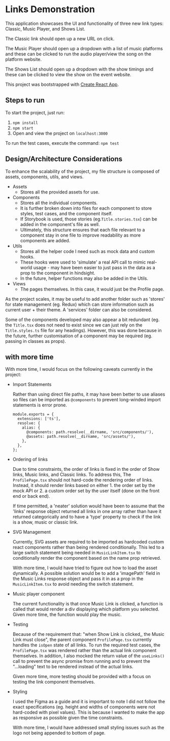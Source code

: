 # Links Demonstration

This application showcases the UI and functionality of three new link types: Classic, Music Player, and Shows List.

The Classic link should open up a new URL on click.

The Music Player should open up a dropdown with a list of music platforms and these can be clicked to run the audio player/view the song on the platform website.

The Shows List should open up a dropdown with the show timings and these can be clicked to view the show on the event website.

This project was bootstrapped with [Create React App](https://github.com/facebook/create-react-app).

## Steps to run

To start the project, just run:

1. `npm install`
2. `npm start`
3. Open and view the project on `localhost:3000`

To run the test cases, execute the command:
`npm test`

## Design/Architecture Considerations

To enhance the scalability of the project, my file structure is composed of assets, components, utils, and views.

- Assets
  - Stores all the provided assets for use.
- Components
  - Stores all the individual components.
  - It is further broken down into files for each component to store styles, test cases, and the component itself.
  - If Storybook is used, those stories (eg.`Title.stories.tsx`) can be added in the component's file as well.
  - Ultimately, this structure ensures that each file relevant to a component stay in one file to improve readability as more components are added.
- Utils
  - Stores all the helper code I need such as mock data and custom hooks.
  - These hooks were used to 'simulate' a real API call to mimic real-world usage - may have been easier to just pass in the data as a prop to the component in hindsight.
  - In the future, helper functions may also be added in the Utils.
- Views
  - The pages themselves. In this case, it would just be the Profile page.

As the project scales, it may be useful to add another folder such as 'stores' for state management (eg. Redux) which can store information such as current user + their theme. A 'services' folder can also be considered.

Some of the components developed may also appear a bit redundant (eg. the `Title.tsx` does not need to exist since we can just rely on the `Title.styles.ts` file for any headings). However, this was done because in the future, further customisation of a component may be required (eg. passing in classes as props).

## with more time

With more time, I would focus on the following caveats currently in the project:

- Import Statements

  Rather than using direct file paths, it may have been better to use aliases so files can be imported as `@components` to prevent long-winded import statements is error prone.
  
  ```
  module.exports = {
    extensions: ['ts'],
    resolve: {
      alias: {
        @components: path.resolve(__dirname, 'src/components/'),
        @assets: path.resolve(__dirname, 'src/assets/'),
      },
    },
  };
  ```


- Ordering of links

  Due to time constraints, the order of links is fixed in the order of Show links, Music links, and Classic links. To address this, The `ProfilePage.tsx` should not hard-code the rendering order of links. Instead, it should render links based on either 1. the order set by the mock API or 2. a custom order set by the user itself (done on the front end or back end).

  If time permitted, a 'neater' solution would have been to assume that the 'links' response object returned all links in one array rather than have it returned categorically and to have a 'type' property to check if the link is a show, music or classic link.

- SVG Management

  Currently, SVG assets are required to be imported as hardcoded custom react components rather than being rendered conditionally. This led to a large switch statement being needed in `MusicLinkItem.tsx` to conditionally render the component based on the name prop retrieved.

  With more time, I would have tried to figure out how to load the asset dynamically. A possible solution would be to add a 'imagePath' field in the Music Links response object and pass it in as a prop in the `MusicLinkItem.tsx` to avoid needing the switch statement.

- Music player component

  The current functionality is that once Music Link is clicked, a function is called that would render a div displaying which platform you selected. Given more time, the function would play the music.

- Testing

  Because of the requirement that: "when Show Link is clicked,, the Music Link must close", the parent component `ProfilePage.tsx` currently handles the `isOpen` state of all links. To run the required test cases, the `ProfilePage.tsx` was rendered rather than the actual link component themselves. In addition, I also mocked the return value of the `useLinks()` call to prevent the async promise from running and to prevent the "...loading" text to be rendered instead of the actual links.

  Given more time, more testing should be provided with a focus on testing the link component themselves.

- Styling

  I used the Figma as a guide and it is important to note I did not follow the exact specifications (eg. height and widths of components were not hard-coded with pixel values). This is because I wanted to make the app as responsive as possible given the time constraints. 

  With more time, I would have addressed small styling issues such as the logo not being appended to bottom of page.
